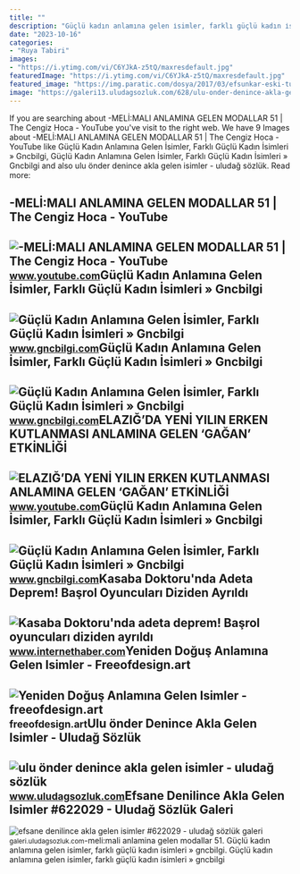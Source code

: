 ```yaml
---
title: ""
description: "Güçlü kadın anlamına gelen i̇simler, farklı güçlü kadın i̇simleri » gncbilgi"
date: "2023-10-16"
categories:
- "Ruya Tabiri"
images:
- "https://i.ytimg.com/vi/C6YJkA-z5tQ/maxresdefault.jpg"
featuredImage: "https://i.ytimg.com/vi/C6YJkA-z5tQ/maxresdefault.jpg"
featured_image: "https://img.paratic.com/dosya/2017/03/efsunkar-eski-turkce-kelimeler.jpg"
image: "https://galeri13.uludagsozluk.com/628/ulu-onder-denince-akla-gelen-isimler_1108993.jpg"
---
```


If you are searching about -MELİ:MALI ANLAMINA GELEN MODALLAR 51 | The Cengiz Hoca - YouTube you've visit to the right web. We have 9 Images about -MELİ:MALI ANLAMINA GELEN MODALLAR 51 | The Cengiz Hoca - YouTube like Güçlü Kadın Anlamına Gelen İsimler, Farklı Güçlü Kadın İsimleri » Gncbilgi, Güçlü Kadın Anlamına Gelen İsimler, Farklı Güçlü Kadın İsimleri » Gncbilgi and also ulu önder denince akla gelen isimler - uludağ sözlük. Read more:

-MELİ:MALI ANLAMINA GELEN MODALLAR 51 | The Cengiz Hoca - YouTube
-----------------------------------------------------------------

 ![-MELİ:MALI ANLAMINA GELEN MODALLAR 51 | The Cengiz Hoca - YouTube](https://i.ytimg.com/vi/C6YJkA-z5tQ/maxresdefault.jpg) <small>www.youtube.com</small>Güçlü Kadın Anlamına Gelen İsimler, Farklı Güçlü Kadın İsimleri » Gncbilgi
--------------------------------------------------------------------------

 ![Güçlü Kadın Anlamına Gelen İsimler, Farklı Güçlü Kadın İsimleri » Gncbilgi](https://www.gncbilgi.com/wp-content/uploads/2023/01/Cesur-Kadin-Anlamina-Gelen-Isimler.jpg) <small>www.gncbilgi.com</small>Güçlü Kadın Anlamına Gelen İsimler, Farklı Güçlü Kadın İsimleri » Gncbilgi
--------------------------------------------------------------------------

 ![Güçlü Kadın Anlamına Gelen İsimler, Farklı Güçlü Kadın İsimleri » Gncbilgi](https://www.gncbilgi.com/wp-content/uploads/2023/01/Guclu-Kadin-Anlamina-Gelen-Isimler.png) <small>www.gncbilgi.com</small>ELAZIĞ’DA YENİ YILIN ERKEN KUTLANMASI ANLAMINA GELEN ‘GAĞAN’ ETKİNLİĞİ
----------------------------------------------------------------------

 ![ELAZIĞ’DA YENİ YILIN ERKEN KUTLANMASI ANLAMINA GELEN ‘GAĞAN’ ETKİNLİĞİ](https://i.ytimg.com/vi/LJHrCJs9fjQ/maxresdefault.jpg?sqp=-oaymwEmCIAKENAF8quKqQMa8AEB-AH-CYAC0AWKAgwIABABGGUgXShOMA8=&rs=AOn4CLDTJNg4cx8DD273m6-RsqFmudNJyQ) <small>www.youtube.com</small>Güçlü Kadın Anlamına Gelen İsimler, Farklı Güçlü Kadın İsimleri » Gncbilgi
--------------------------------------------------------------------------

 ![Güçlü Kadın Anlamına Gelen İsimler, Farklı Güçlü Kadın İsimleri » Gncbilgi](https://www.gncbilgi.com/wp-content/uploads/2023/01/Guclu-Kadin-Anlamina-Gelen-Isimler.jpg) <small>www.gncbilgi.com</small>Kasaba Doktoru'nda Adeta Deprem! Başrol Oyuncuları Diziden Ayrıldı
------------------------------------------------------------------

 ![Kasaba Doktoru'nda adeta deprem! Başrol oyuncuları diziden ayrıldı](https://img.internethaber.com/rcman/Cw1280h720q95gc/storage/files/images/2022/08/16/kasaba-dokotur-0Kp7_cover.jpg) <small>www.internethaber.com</small>Yeniden Doğuş Anlamına Gelen Isimler - Freeofdesign.art
-------------------------------------------------------

 ![Yeniden Doğuş Anlamına Gelen Isimler - freeofdesign.art](https://img.paratic.com/dosya/2017/03/efsunkar-eski-turkce-kelimeler.jpg) <small>freeofdesign.art</small>Ulu önder Denince Akla Gelen Isimler - Uludağ Sözlük
----------------------------------------------------

 ![ulu önder denince akla gelen isimler - uludağ sözlük](https://galeri13.uludagsozluk.com/628/ulu-onder-denince-akla-gelen-isimler_1108993.jpg) <small>www.uludagsozluk.com</small>Efsane Denilince Akla Gelen Isimler #622029 - Uludağ Sözlük Galeri
------------------------------------------------------------------

 ![efsane denilince akla gelen isimler #622029 - uludağ sözlük galeri](https://galeri8.uludagsozluk.com/415/efsane-denilince-akla-gelen-isimler_622029.jpg) <small>galeri.uludagsozluk.com</small>-meli̇:mali anlamina gelen modallar 51. Güçlü kadın anlamına gelen i̇simler, farklı güçlü kadın i̇simleri » gncbilgi. Güçlü kadın anlamına gelen i̇simler, farklı güçlü kadın i̇simleri » gncbilgi
